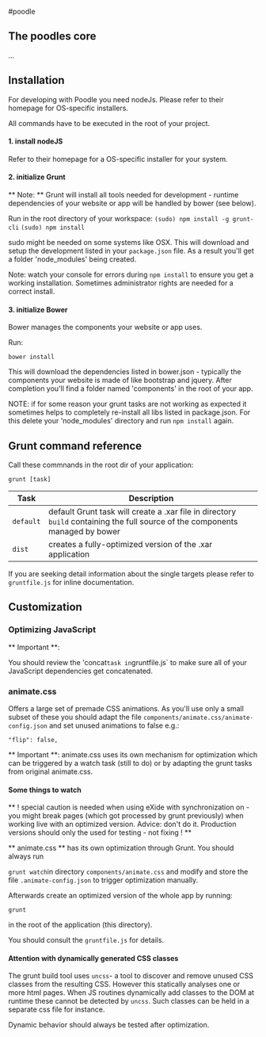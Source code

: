 #poodle

## The poodles core
...

## Installation

For developing with Poodle you need nodeJs. Please refer to their homepage for OS-specific installers.

All commands have to be executed in the root of your project.

#### 1. install nodeJS
Refer to their homepage for a OS-specific installer for your system.

#### 2. initialize Grunt

** Note: **
Grunt will install all tools needed for development - runtime dependencies of your website or app will be handled by bower (see below).

Run in the root directory of your workspace:
`(sudo) npm install -g grunt-cli` 
`(sudo) npm install` 

sudo might be needed on some systems like OSX. This will download and setup the development listed in your `package.json` file. As a result you'll get a folder 'node_modules' being created.

Note: 
watch your console for errors during `npm install` to ensure you get a working installation. Sometimes administrator rights are needed for a correct install.


#### 3. initialize Bower

Bower manages the components your website or app uses.

Run: 

`bower install`

This will download the dependencies listed in bower.json - typically the components your website is made of like bootstrap and jquery. After completion you'll find a folder named 'components' in the root of your app.

NOTE: if for some reason your grunt tasks are not working as expected it sometimes helps to completely re-install all libs listed in package.json. For this delete your 'node_modules' directory and run `npm install` again.


## Grunt command reference

Call these commnands in the root dir of your application:

`grunt [task]`

Task | Description |
-------- | ----------------
`default` | default Grunt task will create a .xar file in directory `build` containing the full source of the components managed by bower
`dist`| creates a fully-optimized version of the .xar application

If you are seeking detail information about the single targets please refer to `gruntfile.js` for inline documentation.

## Customization

### Optimizing JavaScript

** Important **:

You should review the 'concat` task in `gruntfile.js` to make sure all of your JavaScript dependencies get concatenated. 

### animate.css

Offers a large set of premade CSS animations. As you'll use only a small subset of these you should adapt the file `components/animate.css/animate-config.json` and set unused animations to false e.g.:

`"flip": false,`

** Important **:
animate.css uses its own mechanism for optimization which can be triggered by a watch task (still to do) or by adapting the grunt tasks from original animate.css.


#### Some things to watch

** ! special caution is needed when using eXide with synchronization on - you might break pages (which got processed by grunt previously) when working live with an optimized version. Advice: don't do it. Production versions should only the used for testing - not fixing ! **

** animate.css ** has its own optimization through Grunt. You should always run

`grunt watch`in directory `components/animate.css` and modify and store the file `.animate-config.json` to trigger optimization manually.


Afterwards create an optimized version of the whole app by running:

`grunt`

in the root of the application (this directory).

You should consult the `gruntfile.js` for details.

#### Attention with dynamically generated CSS classes

The grunt build tool uses `uncss`- a tool to discover and remove unused CSS classes from the resulting CSS. However this statically analyses one or more html pages. When JS routines dynamically add classes to the DOM at runtime these cannot be detected by `uncss`. Such classes can be held in a separate css file for instance.

Dynamic behavior should always be tested after optimization.
